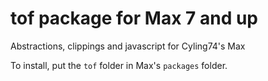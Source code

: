 # tof package for Max 7 and up
Abstractions, clippings and javascript for Cyling74's Max

To install, put the ```tof``` folder in Max's ```packages``` folder.
